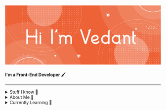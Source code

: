 ![cover](https://github.com/VedantCholkar/VedantCholkar/blob/main/cover-image-named.jpg)
#### I'm a Front-End Developer 🖌️
---
<details>
  <summary> Stuff I know 🧠</summary>
  
  - HTML
  - CSS
  - Git
  - Basic Enumeration and Exploits
</details>

<details>
  <summary> About Me 🧐</summary>
  
  - I am constantly learning 🤓
  - I keep a open mind about new topics 📖
  - My favorite color is black 🏴
</details>

<details>
  <summary> Currently Learning 🎯</summary>
  
  - Python
  - Javascript Frameworks
  - Hacking / Cybersecurity
</details>
